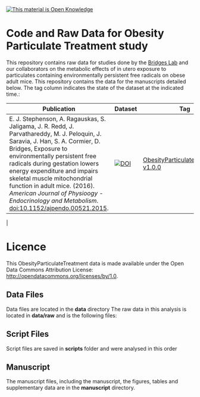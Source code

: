 <!-- Open Knowledge Link -->
 <a href="http://opendefinition.org/">
 <img alt="This material is Open Knowledge" border="0"
  src="http://assets.okfn.org/images/ok_buttons/ok_80x15_blue.png" /></a>
<!-- /Open Knowledge Link -->

# Code and Raw Data for Obesity Particulate Treatment study

This repository contains raw data for studies done by the [Bridges Lab](http://bridgeslab.uthsc.edu) and our collaborators on the metabolic effects of in utero exposure to particulates containing environmentally persistent free radicals on obese adult mice.  This repository contains the data for the manuscripts detailed below.  The tag column indicates the state of the dataset at the indicated time.:

| Publication | Dataset | Tag |
|-----------------------------------------------------------------------------------------------------------------------------------------------------------------------------------------------------------------------------------------------------------------------------------------------------------|---------------------------------------------------------------------------------------------------------|----------------------------------------------------------------------------------------------------------|
| E. J. Stephenson, A. Ragauskas, S. Jaligama, J. R. Redd, J. Parvathareddy, M. J. Peloquin, J. Saravia, J. Han, S. A. Cormier, D. Bridges, Exposure to environmentally persistent free radicals during gestation lowers energy expenditure and impairs skeletal muscle mitochondrial function in adult mice. (2016). *American Journal of Physioogy - Endocrinology and  Metabolism*. [doi:10.1152/ajpendo.00521.2015](http://dx.doi.org/10.1152/ajpendo.00521.2015). | [![DOI](https://zenodo.org/badge/doi/10.5281/zenodo.50802.svg)](http://dx.doi.org/10.5281/zenodo.50802) | [ObesityParticulateTreatment-v1.0.0](https://github.com/BridgesLab/ObesityParticulateTreatment/releases/tag/ObesityParticulateTreatment-v1.0.0) |
| 



# Licence

This ObesityParticulateTreatment data is made available under the Open Data Commons Attribution License: http://opendatacommons.org/licenses/by/1.0.

## Data Files

Data files are located in the **data** directory
The raw data in this analysis is located in **data/raw** and is the following files:


## Script Files

Script files are saved in **scripts** folder and were analysed in this order

## Manuscript

The manuscript files, including the manuscript, the figures, tables and supplementary data are in the **manuscript** directory. 